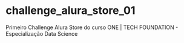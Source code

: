 # challenge_alura_store_01
Primeiro Challenge Alura Store do curso ONE | TECH FOUNDATION - Especialização Data Science
